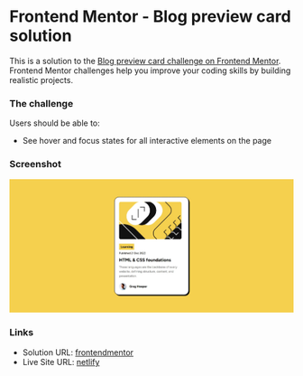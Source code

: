 # Frontend Mentor - Blog preview card solution

This is a solution to the [Blog preview card challenge on Frontend Mentor](https://www.frontendmentor.io/challenges/blog-preview-card-ckPaj01IcS). Frontend Mentor challenges help you improve your coding skills by building realistic projects.

### The challenge

Users should be able to:

- See hover and focus states for all interactive elements on the page

### Screenshot

![](./screenshot.jpeg)

### Links

- Solution URL: [frontendmentor](https://www.frontendmentor.io/solutions/blog-preview-card-W8pBV14ezU)
- Live Site URL: [netlify](https://splendorous-zuccutto-d0c5da.netlify.app)
